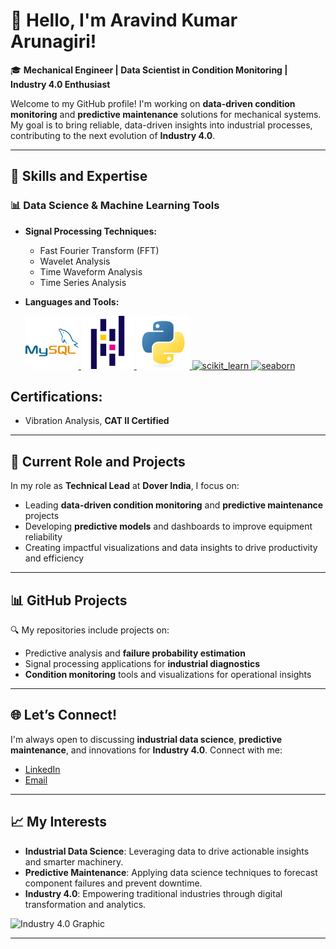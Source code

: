 # 👋 Hello, I'm Aravind Kumar Arunagiri!

🎓 **Mechanical Engineer | Data Scientist in Condition Monitoring | Industry 4.0 Enthusiast**

Welcome to my GitHub profile! I'm working on **data-driven condition monitoring** and **predictive maintenance** solutions for mechanical systems. My goal is to bring reliable, data-driven insights into industrial processes, contributing to the next evolution of **Industry 4.0**.

<!-- Add a graphic relevant to condition monitoring or data science in industry -->

---

## 🔧 Skills and Expertise

### 📊 Data Science & Machine Learning Tools

- **Signal Processing Techniques:**
  - Fast Fourier Transform (FFT)
  - Wavelet Analysis
  - Time Waveform Analysis
  - Time Series Analysis

- **Languages and Tools:**
    <p align="left"> <a href="https://www.mysql.com/" target="_blank" rel="noreferrer"> <img src="https://raw.githubusercontent.com/devicons/devicon/master/icons/mysql/mysql-original-wordmark.svg" alt="mysql" width="85" height="85"/> </a>  
    <a href="https://pandas.pydata.org/" target="_blank" rel="noreferrer">
    <img src="https://raw.githubusercontent.com/devicons/devicon/2ae2a900d2f041da66e950e4d48052658d850630/icons/pandas/pandas-original.svg" alt="pandas" width="85" height="85"/> </a> <a href="https://www.python.org" target="_blank" rel="noreferrer"> 
    <img src="https://raw.githubusercontent.com/devicons/devicon/master/icons/python/python-original.svg" alt="python" width="85" height="85"/> </a> <a href="https://scikit-learn.org/" target="_blank" rel="noreferrer"> <img src="https://upload.wikimedia.org/wikipedia/commons/0/05/Scikit_learn_logo_small.svg" alt="scikit_learn" width="85" height="85"/> </a> <a href="https://seaborn.pydata.org/" target="_blank" rel="noreferrer"> <img src="https://seaborn.pydata.org/_images/logo-mark-lightbg.svg" alt="seaborn" width="85" height="85"/> </a> </p>

## **Certifications:**
  - Vibration Analysis, **CAT II Certified**

---

## 💼 Current Role and Projects

In my role as **Technical Lead** at **Dover India**, I focus on:

- Leading **data-driven condition monitoring** and **predictive maintenance** projects
- Developing **predictive models** and dashboards to improve equipment reliability
- Creating impactful visualizations and data insights to drive productivity and efficiency

---

## 📊 GitHub Projects

🔍 My repositories include projects on:

- Predictive analysis and **failure probability estimation**
- Signal processing applications for **industrial diagnostics**
- **Condition monitoring** tools and visualizations for operational insights
---

## 🌐 Let’s Connect!

I'm always open to discussing **industrial data science**, **predictive maintenance**, and innovations for **Industry 4.0**. Connect with me:

- [LinkedIn](https://www.linkedin.com/in/your-linkedin-profile)
- [Email](mailto:your-email@example.com)

---

## 📈 My Interests

- **Industrial Data Science**: Leveraging data to drive actionable insights and smarter machinery.
- **Predictive Maintenance**: Applying data science techniques to forecast component failures and prevent downtime.
- **Industry 4.0**: Empowering traditional industries through digital transformation and analytics.

![Industry 4.0 Graphic](https://img.shields.io/badge/Industry%204.0-0A66C2?style=for-the-badge)
<!-- Add a relevant image that reflects your interest in Industry 4.0 or industrial data science -->

---
